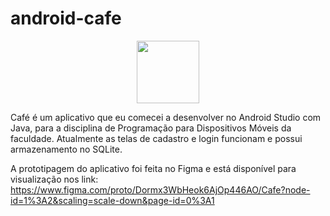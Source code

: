 # android-cafe
<p align ="center"> 
  <img src="https://user-images.githubusercontent.com/44841405/119086861-86c60480-b9dc-11eb-8503-a3c8a8542fe4.png" width="100" height="100">
 </p>

Café é um aplicativo que eu comecei a desenvolver no Android Studio com Java, para a disciplina de Programação para Dispositivos Móveis da faculdade.
Atualmente as telas de cadastro e login funcionam e possui armazenamento no SQLite.

A prototipagem do aplicativo foi feita no Figma e está disponível para visualização nos link: 
https://www.figma.com/proto/Dormx3WbHeok6AjOp446AO/Cafe?node-id=1%3A2&scaling=scale-down&page-id=0%3A1
